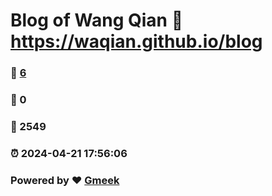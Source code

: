 # Blog of Wang Qian :link: https://waqian.github.io/blog 
### :page_facing_up: [6](https://waqian.github.io/blog/tag.html) 
### :speech_balloon: 0 
### :hibiscus: 2549 
### :alarm_clock: 2024-04-21 17:56:06 
### Powered by :heart: [Gmeek](https://github.com/Meekdai/Gmeek)
